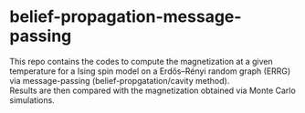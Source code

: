 # belief-propagation-message-passing
This repo contains the codes to compute the magnetization at a given temperature for a Ising spin model on a Erdős–Rényi random graph (ERRG) via message-passing (belief-propgatation/cavity method). </br>
Results are then compared with the magnetization obtained via Monte Carlo simulations.
